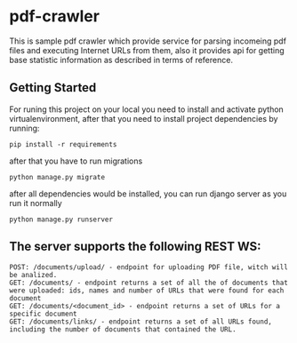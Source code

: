 # pdf-crawler

This is sample pdf crawler which provide service for parsing incomeing pdf files and executing Internet URLs from them, also it
provides api for getting base statistic information as described in terms of reference.

## Getting Started

For runing this project on your local you need to install and activate python virtualenvironment, 
after that you need to install project dependencies by running: 

```
pip install -r requirements
```

after that you have to run migrations 

```
python manage.py migrate
```

after all dependencies would be installed, you can run django server as you run it normally
```
python manage.py runserver
```


## The server supports the following REST WS:

```
POST: /documents/upload/ - endpoint for uploading PDF file, witch will be analized.
GET: /documents/ - endpoint returns a set of all the of documents that were uploaded: ids, names and number of URLs that were found for each document
GET: /documents/<document_id> - endpoint returns a set of URLs for a specific document
GET: /documents/links/ - endpoint returns a set of all URLs found, including the number of documents that contained the URL.
```

